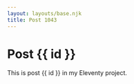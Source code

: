 ```yaml
---
layout: layouts/base.njk
title: Post 1043
---
```


# Post {{ id }}

This is post {{ id }} in my Eleventy project.

